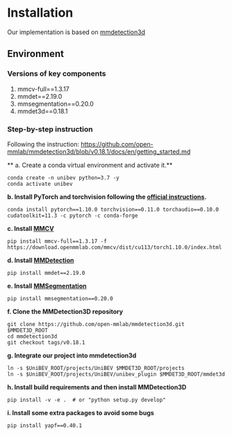# Installation
Our implementation is based on [mmdetection3d](https://github.com/open-mmlab/mmdetection3d/tree/v0.18.1)

## Environment
### Versions of key components
1. mmcv-full==1.3.17
2. mmdet==2.19.0
3. mmsegmentation==0.20.0
4. mmdet3d==0.18.1 

### Step-by-step instruction
Following the instruction: https://github.com/open-mmlab/mmdetection3d/blob/v0.18.1/docs/en/getting_started.md

** a. Create a conda virtual environment and activate it.** 
```shell
conda create -n unibev python=3.7 -y
conda activate unibev
```

**b. Install PyTorch and torchvision following the [official instructions](https://pytorch.org/).**

```shell
conda install pytorch==1.10.0 torchvision==0.11.0 torchaudio==0.10.0 cudatoolkit=11.3 -c pytorch -c conda-forge
```

**c. Install [MMCV](https://github.com/open-mmlab/mmcv/blob/v1.3.17/docs/get_started/installation.md)**

```shell
pip install mmcv-full==1.3.17 -f https://download.openmmlab.com/mmcv/dist/cu113/torch1.10.0/index.html
```

**d. Install [MMDetection](https://github.com/open-mmlab/mmdetection)**
```shell
pip install mmdet==2.19.0
```

**e. Install [MMSegmentation](https://github.com/open-mmlab/mmsegmentation)**
```shell
pip install mmsegmentation==0.20.0
```

**f. Clone the MMDetection3D repository**
```shell
git clone https://github.com/open-mmlab/mmdetection3d.git $MMDET3D_ROOT
cd mmdetection3d
git checkout tags/v0.18.1
```
**g. Integrate our project into mmdetection3d**
```shell
ln -s $UniBEV_ROOT/projects/UniBEV $MMDET3D_ROOT/projects
ln -s $UniBEV_ROOT/projects/UniBEV/unibev_plugin $MMDET3D_ROOT/mmdet3d
```

**h. Install build requirements and then install MMDetection3D**
```shell
pip install -v -e .  # or "python setup.py develop"
```

**i. Install some extra packages to avoid some bugs**
```shell 
pip install yapf==0.40.1
```